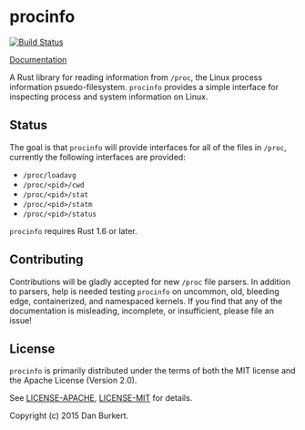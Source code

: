 # procinfo

[![Build Status](https://travis-ci.org/danburkert/procinfo-rs.svg?branch=master)](https://travis-ci.org/danburkert/procinfo-rs)

[Documentation](https://docs.rs/procinfo)

A Rust library for reading information from `/proc`, the Linux process
information psuedo-filesystem. `procinfo` provides a simple interface for inspecting
process and system information on Linux.

## Status

The goal is that `procinfo` will provide interfaces for all of the files in `/proc`,
currently the following interfaces are provided:

* `/proc/loadavg`
* `/proc/<pid>/cwd`
* `/proc/<pid>/stat`
* `/proc/<pid>/statm`
* `/proc/<pid>/status`

`procinfo` requires Rust 1.6 or later.

## Contributing

Contributions will be gladly accepted for new `/proc` file parsers.  In addition
to parsers, help is needed testing `procinfo` on uncommon, old, bleeding edge,
containerized, and namespaced kernels. If you find that any of the documentation
is misleading, incomplete, or insufficient, please file an issue!

## License

`procinfo` is primarily distributed under the terms of both the MIT license and the
Apache License (Version 2.0).

See [LICENSE-APACHE](LICENSE-APACHE), [LICENSE-MIT](LICENSE-MIT) for details.

Copyright (c) 2015 Dan Burkert.
